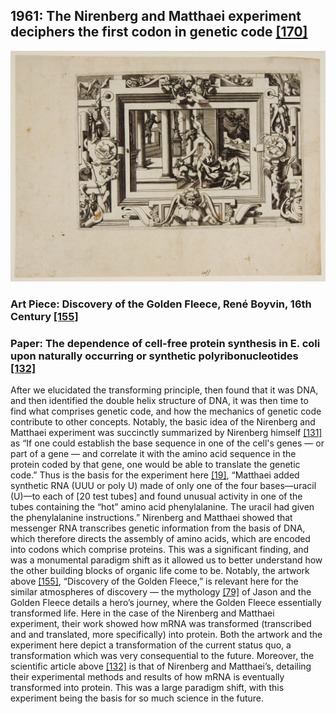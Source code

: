 ## 1961: The Nirenberg and Matthaei experiment deciphers the first codon in genetic code [[170]](https://profiles.nlm.nih.gov/spotlight/jj/feature/syntheticrna)

![pic](/images/1961.jpg)

### Art Piece: Discovery of the Golden Fleece, René Boyvin, 16th Century [[155]](https://harvardartmuseums.org/collections/object/275731?position=12)

### Paper: The dependence of cell-free protein synthesis in E. coli upon naturally occurring or synthetic polyribonucleotides [[132]](https://www.pnas.org/content/47/10/1588)

After we elucidated the transforming principle, then found that it was DNA, and then identified the double helix structure of DNA, it was then time to find what comprises genetic code, and how the mechanics of genetic code contribute to other concepts. Notably, the basic idea of the Nirenberg and Matthaei experiment was succinctly summarized by Nirenberg himself [[131]](https://www.mun.ca/biology/scarr/nirenberg_matthaei.htm) as “If one could establish the base sequence in one of the cell's genes — or part of a gene — and correlate it with the amino acid sequence in the protein coded by that gene, one would be able to translate the genetic code.” Thus is the basis for the experiment here [[19]](https://www.sciencehistory.org/distillations/breaking-the-code), “Matthaei added synthetic RNA (UUU or poly U) made of only one of the four bases—uracil (U)—to each of [20 test tubes] and found unusual activity in one of the tubes containing the “hot” amino acid phenylalanine. The uracil had given the phenylalanine instructions.” Nirenberg and Matthaei showed that messenger RNA transcribes genetic information from the basis of DNA, which therefore directs the assembly of amino acids, which are encoded into codons which comprise proteins. This was a significant finding, and was a monumental paradigm shift as it allowed us to better understand how the other building blocks of organic life come to be. Notably, the artwork above [[155]](https://harvardartmuseums.org/collections/object/275731?position=12), “Discovery of the Golden Fleece,” is relevant here for the similar atmospheres of discovery — the mythology [[79]](https://www.pbs.org/mythsandheroes/myths_four_jason.html) of Jason and the Golden Fleece details a hero’s journey, where the Golden Fleece essentially transformed life. Here in the case of the Nirenberg and Matthaei experiment, their work showed how mRNA was transformed (transcribed and and translated, more specifically) into protein. Both the artwork and the experiment here depict a transformation of the current status quo, a transformation which was very consequential to the future. Moreover, the scientific article above [[132]](https://www.pnas.org/content/47/10/1588) is that of Nirenberg and Matthaei’s, detailing their experimental methods and results of how mRNA is eventually transformed into protein. This was a large paradigm shift, with this experiment being the basis for so much science in the future. 

